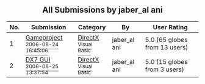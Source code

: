 ﻿<div align="center">

## All Submissions by jaber\_al ani

</div>

No.  | Submission | Category | By   | User Rating
---- | ---------- | -------- | ---- | -----------
1 | [Gameproject<br /><sup>2006-08-24 16:45:06</sup>](https://github.com/Planet-Source-Code/jaber-al-ani-gameproject__1-66399) | [DirectX<br /><sup>Visual Basic</sup>](../ByCategory/directx__1-44.md) | jaber\_al ani | 5.0 (65 globes from 13 users)
2 | [DX7 GUI<br /><sup>2006-08-25 13:37:54</sup>](https://github.com/Planet-Source-Code/jaber-al-ani-dx7-gui__1-66405) | [DirectX<br /><sup>Visual Basic</sup>](../ByCategory/directx__1-44.md) | jaber\_al ani | 5.0 (15 globes from 3 users)
